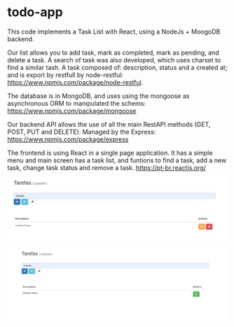 # todo-app

This code implements a Task List with React, using a NodeJs + MoogoDB backend.

Our list allows you to add task, mark as completed, mark as pending, and delete a task. A search of task was also developed, which uses charset to find a similar tash.
A task composed of: description, status and a created at; and is export by restfull by node-restful: https://www.npmjs.com/package/node-restful.

The database is in MongoDB, and uses using the mongoose as asynchronous ORM to manipulated the schems: https://www.npmjs.com/package/mongoose

Our backend API allows the use of all the main RestAPI methods (GET, POST, PUT and DELETE). Managed by the Express: https://www.npmjs.com/package/express

The frontend is using React in a single page application. It has a simple menu and main screen has a task list, and funtions to find a task, add a new task, change task status and remove a task.
https://pt-br.reactjs.org/

![Completed Task](./images/taskcompleted.png)

![Completed Pending](./images/taskpending.png)
